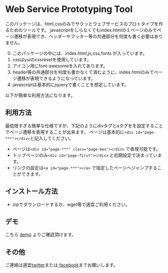 Web Service Prototyping Tool
=============

このパッケージは、html,cssのみでサクッとウェブサービスのプロトタイプを作るためのツールです。
javascriptをしらなくてもindex.htmlの１ページのみでページ遷移が表現でき、ヘッダーやフッター等の共通部分を何度も書く必要はありません。

0. このパッケージの中には、index.html,js,css,fonts が入っています。
0. cssはyuiのcssresetを使用しています。
0. アイコン用にfont-awesomeを入れてあります。
0. header等の共通部分を何度も書かなくて済むように、index.htmlのみでページ遷移が表現できるようになっています。
0. javascriptは基本的にjqueryで書くことを想定しています。

以下が簡単な利用方法になります。

利用方法
-------

最低限すぎる簡単な仕様ですが、下記のようにdivタグとaタグをを設定することでページ遷移を表現することが出来ます。
ページは基本的に`<div id="page-***"></div>`と記入してください。

* ページは`<div id="page-***" class="page-box"></div>` で表現可能です。
* トップページのみ`<div id="page-first"></div>` と初期設定で決まっています。
* リンクの設定は`<a id="page-***"></a>` で指定したページヘジャンプすることができます。


インストール方法
-----------

* zipでダウンロードするか、wget等で適宜ご利用ください。

デモ
-----

こちら [demo](http://shunsuketakahashi.me/web_proto) よりご確認頂けます。


その他
------------

ご連絡は適宜[twitter](http://twitter.com/shuntaka)または,[facebook](http://facebook.com/shunsuke.takahashi2)までお願いします。

